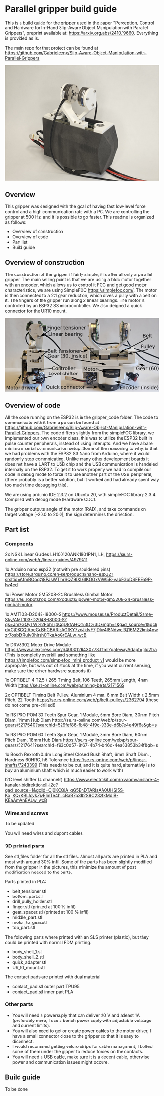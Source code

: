 # Parallel gripper build guide

This is a build guide for the gripper used in the paper "Perception, Control and Hardware for In-Hand Slip-Aware Object Manipulation with Parallel Grippers", preprint available at: https://arxiv.org/abs/2410.19660. Everything is provided as is. 

The main repo for that project can be found at https://github.com/Gabrieleenx/Slip-Aware-Object-Manipulation-with-Parallel-Grippers 

![Alt Text](images/gripper.jpg)
## Overview 

This gripper was designed with the goal of having fast low-level force control and a high communication rate with a PC. We are controlling the gripper at 500 Hz, and it is possible to go faster. This readme is organized as follows:

* Overview of construction 
* Overview of code
* Part list
* Build guide

## Overview of construction
The construction of the gripper if fairly simple, it is after all only a parallel gripper. The main selling point is that we are using a bldc motor together with an encoder, which allows us to control it FOC and get good motor characteristics, we are using SimpleFOC https://simplefoc.com/. The motor is then connected to a 2:1 gear reduction, which dives a pully with a belt on it. The fingers of the gripper run along 2 linear bearings. The motor is controlled by an ESP32 S3 microcontroller. We also deigned a quick connector for the UR10 mount.

![Alt Text](images/drawing_inside.png)

## Overview of code

All the code running on the ESP32 is in the gripper_code folder. The code to communicate with it from a pc can be found at https://github.com/Gabrieleenx/Slip-Aware-Object-Manipulation-with-Parallel-Grippers. The code differs slightly from the simpleFOC library, we implemented our own encoder class, this was to utilize the ESP32 built in pulse counter peripherals, instead of using interupts. And we have a bare minimum serial communication setup. Some of the reasoning to why, is that we had problems with the ESP32 S3 Nano from Arduino, where it would randomly stop commnicating. Unlike many other development boards it does not have a UART to USB chip and the USB communication is handeled internally on the ESP32. To get it to work properly we had to compile our code in debug mode to force it to use another part of the USB peripheral, (there probably is a better solution, but it worked and had already spent way too much time debugging this).

We are using ardunio IDE 2.3.2 on Ubuntu 20, with simpleFOC library 2.3.4. Compiled with debug mode (Hardware CDC). 

The gripper outputs angle of the motor [RAD], and take commands on target voltage [-20.0 to 20.0], the sign determines the driection. 

## Part list 

### Compnents 

2x NSK Linear Guides LH100120ANK1B01PN1, LH, https://se.rs-online.com/web/p/linear-guides/4979411

1x Arduino nano esp32 (not with pre souldered pins) https://store.arduino.cc/en-se/products/nano-esp32?srsltid=AfmBOoq2j8PJsWTmrSQZ9lXL6lKOGxVrW5B-yabFGoDSFEEn9P-Iw4cd

1x iPower Motor GM5208-24 Brushless Gimbal Motor https://eu.robotshop.com/products/ipower-motor-gm5208-24-brushless-gimbal-motor

1x AMT103-D2048-I8000-S https://www.mouser.se/ProductDetail/Same-Sky/AMT103-D2048-I8000-S?qs=Jm2GQyTW%2FbhTj4QqD8fAHQ%3D%3D&mgh=1&gad_source=1&gclid=Cj0KCQiAoeGuBhCBARIsAGfKY7zdJklvF7jDlw4l8NdwcRQ16M22bnk4nwzr7osbEtRulv0hirsh0TkaAoGrEALw_wcB

1x DRV8302 Motor Drive Module https://www.aliexpress.com/i/4000126430773.html?gatewayAdapt=glo2fra (This is completly overkill and something like https://simplefoc.com/simplefoc_mini_product_v1 would be more appropiate, but was out of stock at the time, if you want current sensing, make sure the driver hardware supports it)

1x OPTIBELT 4 T2,5 / 265 Timing Belt, 106 Teeth, 265mm Length, 4mm Width https://se.rs-online.com/web/p/timing-belts/2171565 

2x OPTIBELT Timing Belt Pulley, Aluminium 4 mm, 6 mm Belt Width x 2.5mm Pitch, 22 Tooth https://se.rs-online.com/web/p/belt-pulleys/2362794 (these do not come pre-drilled!)

1x RS PRO POM 30 Teeth Spur Gear, 1 Module, 6mm Bore Diam, 30mm Pitch Diam, 14mm Hub Diam https://se.rs-online.com/web/p/spur-gears/5217540?searchId=529fef86-fb48-4f9c-933e-d6b7e4e49f6e&gb=s

1x RS PRO POM 60 Teeth Spur Gear, 1 Module, 8mm Bore Diam, 60mm Pitch Diam, 18mm Hub Diam https://se.rs-online.com/web/p/spur-gears/5217641?searchId=f93c0d57-8f67-4b74-b46d-4ea63853b34f&gb=s


1x Bosch Rexroth 0.4m Long Steel Closed Bush Shaft, 6mm Shaft Diam. , Hardness 60HRC, h6 Tolerance https://se.rs-online.com/web/p/linear-shafts/7243399 (This needs to be cut, and it is quite hard, alternativly is to buy an aluminium shaft which is much easier to work with)

I2C level shifter (4 channels) https://www.electrokit.com/nivaomvandlare-4-kanaler-bidirektionell-i2c?gad_source=1&gclid=Cj0KCQiA_qG5BhDTARIsAA0UHSI5S-Kx_KQxKBlJcykZjvEIinTe4hLcBaB7p3R2S9C23zfkMdlB-KEaAmAnEALw_wcB

### Wires and screws 

To be updated

You will need wires and dupont cables. 


### 3D printed parts
See stl_files folder for all the stl files. Almost all parts are printed in PLA and most with around 30% infil. Some of the parts has been slightly modified from the gripper in the pictures, this minimize the amount of post modification needed to the parts. 

Parts printed in PLA:
* belt_tensioner.stl
* bottom_part.stl
* drill_pully_holder.stl
* finger.stl (printed at 100 % infil)
* gear_spacer.stl  (printed at 100 % infil)
* middle_part.stl
* motor_to_gear.stl
* top_part.stl

The following parts where printed with an SLS printer (plastic), but they could be printed with normal FDM printing. 
* body_shell_1.stl
* body_shell_2.stl
* quick_adapter.stl
* UR_10_mount.stl 

The contact pads are printed with dual material
* contact_pad.stl outer part TPU95
* contact_pad.stl inner part PLA

### Other parts

* You will need a powersuply that can deliver 20 V and atleast 1A (preferably more, I use a bench power suply with adjustable volatage and current limits). 
* You will also need to get or create power cables to the motor driver, I have a small connector close to the gripper so that it is easy to diconnect. 
* I would recommed getting velcro strips for cable managment, I bolted some of them under the gipper to reduce forces on the contacts.
* You will need a USB cable, make sure it is a decent cable, otherwise power and communication issues might occure. 

## Build guide

To be done
